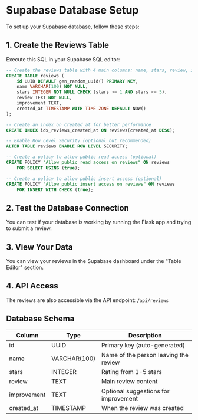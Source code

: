 # Supabase Database Setup

To set up your Supabase database, follow these steps:

## 1. Create the Reviews Table

Execute this SQL in your Supabase SQL editor:

```sql
-- Create the reviews table with 4 main columns: name, stars, review, improvement
CREATE TABLE reviews (
    id UUID DEFAULT gen_random_uuid() PRIMARY KEY,
    name VARCHAR(100) NOT NULL,
    stars INTEGER NOT NULL CHECK (stars >= 1 AND stars <= 5),
    review TEXT NOT NULL,
    improvement TEXT,
    created_at TIMESTAMP WITH TIME ZONE DEFAULT NOW()
);

-- Create an index on created_at for better performance
CREATE INDEX idx_reviews_created_at ON reviews(created_at DESC);

-- Enable Row Level Security (optional but recommended)
ALTER TABLE reviews ENABLE ROW LEVEL SECURITY;

-- Create a policy to allow public read access (optional)
CREATE POLICY "Allow public read access on reviews" ON reviews
    FOR SELECT USING (true);

-- Create a policy to allow public insert access (optional)
CREATE POLICY "Allow public insert access on reviews" ON reviews
    FOR INSERT WITH CHECK (true);
```

## 2. Test the Database Connection

You can test if your database is working by running the Flask app and trying to submit a review.

## 3. View Your Data

You can view your reviews in the Supabase dashboard under the "Table Editor" section.

## 4. API Access

The reviews are also accessible via the API endpoint: `/api/reviews`

## Database Schema

| Column | Type | Description |
|--------|------|-------------|
| id | UUID | Primary key (auto-generated) |
| name | VARCHAR(100) | Name of the person leaving the review |
| stars | INTEGER | Rating from 1-5 stars |
| review | TEXT | Main review content |
| improvement | TEXT | Optional suggestions for improvement |
| created_at | TIMESTAMP | When the review was created |